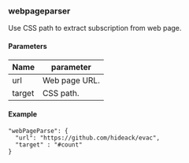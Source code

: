 
### webpageparser

Use CSS path to extract subscription from web page.

#### Parameters

| Name   | parameter |
|--------|----------------------------|
| url    | Web page URL.              |
| target | CSS path.                  |

#### Example

    "webPageParse": {
      "url": "https://github.com/hideack/evac",
      "target" : "#count"
    }

